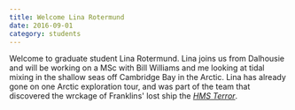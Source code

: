 ```yaml
---
title: Welcome Lina Rotermund
date: 2016-09-01
category: students
---
```


Welcome to graduate student Lina Rotermund.  Lina joins us from Dalhousie and will be working on a MSc with Bill Williams and me looking at tidal mixing in the shallow seas off Cambridge Bay in the Arctic.  Lina has already gone on one Arctic exploration tour, and was part of the team that discovered the wrckage of Franklins' lost ship the [*HMS Terror*](https://www.theguardian.com/world/2016/sep/12/hms-terror-wreck-found-arctic-nearly-170-years-northwest-passage-attempt).  

